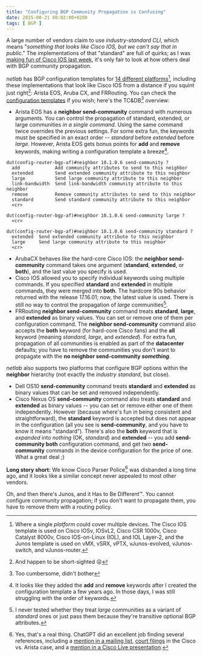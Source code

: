 ```yaml
---
title: "Configuring BGP Community Propagation is Confusing"
date: 2025-08-21 08:02:00+0200
tags: [ BGP ]
---
```

A large number of vendors claim to use *industry-standard CLI*, which means "*something that looks like Cisco IOS, but we can't say that in public*." The implementations of that "standard" are full of quirks; as I was [making fun of Cisco IOS last week](/2025/08/cisco-ios-community-propagation/), it's only fair to look at how others deal with BGP community propagation.

_netlab_ has BGP configuration templates for [14 different platforms](https://netlab.tools/module/bgp/#platform-support)[^MD], including these implementations that look like Cisco IOS from a distance if you squint just right[^SH]: Arista EOS, Aruba CX, and FRRouting. You can check the [configuration templates](https://github.com/ipspace/netlab/tree/dev/netsim/ansible/templates/bgp) if you wish; here's the TC&DB[^TCDB] overview:
<!--more-->
[^MD]: Where a single *platform* could cover multiple devices. The Cisco IOS template is used on Cisco IOSv, IOSvL2, Cisco CSR 1000v, Cisco Catalyst 8000v, Cisco IOS-on-Linux (IOL), and IOL Layer-2, and the Junos template is used on vMX, vSRX, vPTX, vJunos-evolved, vJunos-switch, and vJunos-router.

[^SH]: And happen to be short-sighted 😜

[^TCDB]: Too cumbersome, didn't bother

* Arista EOS has a **neighbor send-community** command with numerous arguments. You can control the propagation of standard, extended, or large communities *in a single command*. Using the same command twice overrides the previous settings. For some extra fun, the keywords must be specified in an exact order -- *standard* before *extended* before *large*. However, Arista EOS gets bonus points for **add** and **remove** keywords, making writing a configuration template a breeze[^RA].

```
dut(config-router-bgp-af)#neighbor 10.1.0.6 send-community ?
  add             Add community attributes to send to this neighbor
  extended        Send extended community attribute to this neighbor
  large           Send large community attribute to this neighbor
  link-bandwidth  Send link-bandwidth community attribute to this neighbor
  remove          Remove community attributes to send to this neighbor
  standard        Send standard community attribute to this neighbor
  <cr>

dut(config-router-bgp-af)#neighbor 10.1.0.6 send-community large ?
  <cr>

dut(config-router-bgp-af)#neighbor 10.1.0.6 send-community standard ?
  extended  Send extended community attribute to this neighbor
  large     Send large community attribute to this neighbor
  <cr>
```

[^RA]: It looks like they added the **add** and **remove** keywords after I created the configuration template a few years ago. In those days, I was still struggling with the order of keywords.

* ArubaCX behaves like the hard-core Cisco IOS: the **neighbor send-community** command takes one argument (**standard**, **extended**, or **both**), and the last value you specify is used.
* Cisco IOS allowed you to specify individual keywords using multiple commands. If you specified **standard** and **extended** in multiple commands, they were merged into **both**. The hardcore 90s behavior returned with the release 17.16.01; now, the latest value is used. There is still no way to control the propagation of *large* communities[^NTS].
* FRRouting **neighbor send-community** command treats **standard**, **large**, and **extended** as binary values. You can set or remove one of them per configuration command. The **neighbor send-community** command also accepts the **both** keyword (for hard-core Cisco fans) and the **all** keyword (meaning *standard*, *large*, and *extended*). For extra fun, propagation of all communities is enabled as part of the **datacenter** defaults; you have to remove the communities you don't want to propagate with the **no neighbor send-community _something_**.

[^NTS]: I never tested whether they treat *large* communities as a variant of *standard* ones or just pass them because they're transitive optional BGP attributes.

*netlab* also supports two platforms that configure BGP options within the **neighbor** hierarchy (not exactly the *industry standard*, but close).

* Dell OS10 **send-community** command treats **standard** and **extended** as binary values that can be set and removed independently.
* Cisco Nexus OS **send-community** command also treats **standard** and **extended** as binary values -- you can set or remove either one of them independently. However (because where's fun in being consistent and straightforward), the **standard** keyword is accepted but does not appear in the configuration (all you see is **send-community**, and you have to know it means "standard"). There's also the **both** keyword that is *expanded* into *nothing* (OK, *standard*) and **extended** -- you add **send-community both** configuration command, and get two **send-community** commands in the device configuration for the price of one. What a great deal ;)

**Long story short:** We know Cisco Parser Police[^RT] was disbanded a long time ago, and it looks like a similar concept never appealed to most other vendors.

[^RT]: Yes, that's a real thing. ChatGPT did an excellent job finding several references, including a [mention in a mailing list](https://lists.bufferbloat.net/starlink/CAHb6LvoN2bJdgcOAW-NmxzHpFVNE91Hhfgwc2_iWNbF%3DNoYjpg%40mail.gmail.com/), [court filings](https://www.casemine.com/judgement/us/59145ac5add7b049341d92a5?utm_source=chatgpt.com) in the Cisco vs. Arista case, and a [mention in a Cisco Live presentation](https://blog.ipspace.net/2025/01/cisco-vrrp3-ipv6-configuration/#2513).

Oh, and then there's Junos, and it Has to Be Different&trade;. You cannot configure community propagation; if you don't want to propagate them, you have to remove them with a routing policy.

